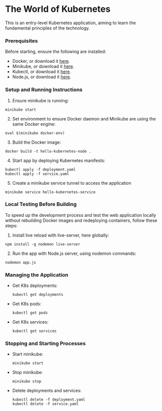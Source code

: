 # The World of Kubernetes

This is an entry-level Kubernetes application, aiming to learn the fundamental principles of the technology.

### Prerequisites

Before starting, ensure the following are installed:

- Docker, or download it [here](https://docs.docker.com/get-docker/).
- Minikube, or download it [here](https://minikube.sigs.k8s.io/docs/start/).
- Kubectl, or download it [here](https://minikube.sigs.k8s.io/docs/start/).
- Node.js, or download it [here](https://nodejs.org/en/download).

### Setup and Running Instructions

1. Ensure minikube is running:

```
minikube start
```

2. Set environment to ensure Docker daemon and Minikube are using the same Docker engine:

```
eval $(minikube docker-env)
```

3. Build the Docker image:

```
docker build -t hello-kubernetes-node .
```

4. Start app by deploying Kubernetes manifests:

```
kubectl apply -f deployment.yaml
kubectl apply -f service.yaml
```

5. Create a minikube service tunnel to access the application

```
minikube service hello-kubernetes-service
```

### Local Testing Before Building

To speed up the development process and test the web application locally without rebuilding Docker images and redeploying containers, follow these steps:

1. Install live reload with live-server, here globally:

```
npm install -g nodemon live-server
```

2. Run the app with Node.js server, using nodemon commands:

```
nodemon app.js
```

### Managing the Application

- Get K8s deployments:
  ```
  kubectl get deployments
  ```
- Get K8s pods:
  ```
  kubectl get pods
  ```
- Get K8s services:
  ```
  kubectl get services
  ```

### Stopping and Starting Processes

- Start minikube:
  ```
  minikube start
  ```
- Stop minikube:
  ```
  minikube stop
  ```
- Delete deployments and services:
  ```
  kubectl delete -f deployment.yaml
  kubectl delete -f service.yaml
  ```

